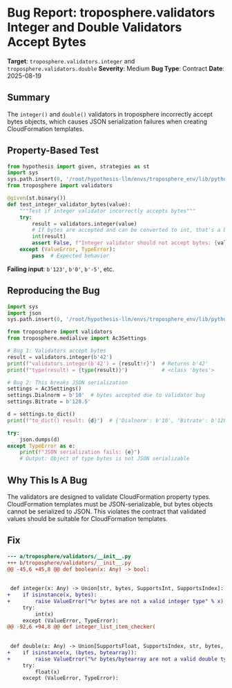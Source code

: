 # Bug Report: troposphere.validators Integer and Double Validators Accept Bytes

**Target**: `troposphere.validators.integer` and `troposphere.validators.double`
**Severity**: Medium
**Bug Type**: Contract
**Date**: 2025-08-19

## Summary

The `integer()` and `double()` validators in troposphere incorrectly accept bytes objects, which causes JSON serialization failures when creating CloudFormation templates.

## Property-Based Test

```python
from hypothesis import given, strategies as st
import sys
sys.path.insert(0, '/root/hypothesis-llm/envs/troposphere_env/lib/python3.13/site-packages')
from troposphere import validators

@given(st.binary())
def test_integer_validator_bytes(value):
    """Test if integer validator incorrectly accepts bytes"""
    try:
        result = validators.integer(value)
        # If bytes are accepted and can be converted to int, that's a bug
        int(result)
        assert False, f"Integer validator should not accept bytes: {value!r}"
    except (ValueError, TypeError):
        pass  # Expected behavior
```

**Failing input**: `b'123'`, `b'0'`, `b'-5'`, etc.

## Reproducing the Bug

```python
import sys
import json
sys.path.insert(0, '/root/hypothesis-llm/envs/troposphere_env/lib/python3.13/site-packages')

from troposphere import validators
from troposphere.medialive import Ac3Settings

# Bug 1: Validators accept bytes
result = validators.integer(b'42')
print(f"validators.integer(b'42') = {result!r}")  # Returns b'42'
print(f"type(result) = {type(result)}")           # <class 'bytes'>

# Bug 2: This breaks JSON serialization
settings = Ac3Settings()
settings.Dialnorm = b'10'  # bytes accepted due to validator bug
settings.Bitrate = b'128.5'

d = settings.to_dict()
print(f"to_dict() result: {d}")  # {'Dialnorm': b'10', 'Bitrate': b'128.5'}

try:
    json.dumps(d)
except TypeError as e:
    print(f"JSON serialization fails: {e}")
    # Output: Object of type bytes is not JSON serializable
```

## Why This Is A Bug

The validators are designed to validate CloudFormation property types. CloudFormation templates must be JSON-serializable, but bytes objects cannot be serialized to JSON. This violates the contract that validated values should be suitable for CloudFormation templates.

## Fix

```diff
--- a/troposphere/validators/__init__.py
+++ b/troposphere/validators/__init__.py
@@ -45,6 +45,8 @@ def boolean(x: Any) -> bool:
 
 
 def integer(x: Any) -> Union[str, bytes, SupportsInt, SupportsIndex]:
+    if isinstance(x, bytes):
+        raise ValueError("%r bytes are not a valid integer type" % x)
     try:
         int(x)
     except (ValueError, TypeError):
@@ -92,6 +94,8 @@ def integer_list_item_checker(
 
 
 def double(x: Any) -> Union[SupportsFloat, SupportsIndex, str, bytes, bytearray]:
+    if isinstance(x, (bytes, bytearray)):
+        raise ValueError("%r bytes/bytearray are not a valid double type" % x)
     try:
         float(x)
     except (ValueError, TypeError):
```